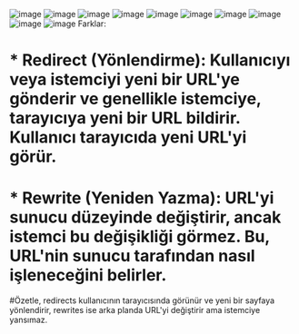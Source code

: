![image](https://github.com/user-attachments/assets/948d335d-548b-411f-9f84-b95d6c02c6f3)
![image](https://github.com/user-attachments/assets/01694bc0-dddd-410e-88cc-74083be2788e)
![image](https://github.com/user-attachments/assets/34e8711c-427d-4b6a-86ba-41d76d8398ba)
![image](https://github.com/user-attachments/assets/9f05e437-58bf-4374-b0f4-a9d98509b0a4)
![image](https://github.com/user-attachments/assets/6d8fcd96-af12-4b13-9df7-28ad4cc74062)
![image](https://github.com/user-attachments/assets/0df8e2a9-205c-4f17-b90e-30c2bceea9e2)
![image](https://github.com/user-attachments/assets/ca1bf96a-4340-4e7a-8df4-0d37efb07f0e)
![image](https://github.com/user-attachments/assets/a3589b9e-9335-4ae3-82d1-1ab66ad12bed)
![image](https://github.com/user-attachments/assets/c5a727ff-3290-46f3-8d7d-e2e113faa4d8)
![image](https://github.com/user-attachments/assets/ca3b00ad-317e-46e6-aed2-126ecb97783e)
Farklar:
# * Redirect (Yönlendirme): Kullanıcıyı veya istemciyi yeni bir URL'ye gönderir ve genellikle istemciye, tarayıcıya yeni bir URL bildirir. Kullanıcı tarayıcıda yeni URL'yi görür.
# * Rewrite (Yeniden Yazma): URL'yi sunucu düzeyinde değiştirir, ancak istemci bu değişikliği görmez. Bu, URL'nin sunucu tarafından nasıl işleneceğini belirler.
#Özetle, redirects kullanıcının tarayıcısında görünür ve yeni bir sayfaya yönlendirir, rewrites ise arka planda URL'yi değiştirir ama istemciye yansımaz.

